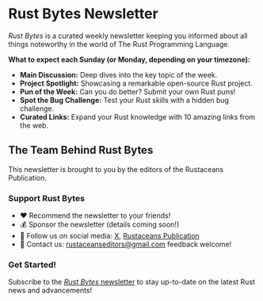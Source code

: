 # Rust Bytes Newsletter

*Rust Bytes* is a curated weekly newsletter keeping you informed about all things noteworthy in the world of The Rust Programming Language.

**What to expect each Sunday (or Monday, depending on your timezone):**

- **Main Discussion:** Deep dives into the key topic of the week.
- **Project Spotlight:** Showcasing a remarkable open-source Rust project.
- **Pun of the Week:** Can you do better? Submit your own Rust puns!
- **Spot the Bug Challenge:** Test your Rust skills with a hidden bug challenge.
- **Curated Links:** Expand your Rust knowledge with 10 amazing links from the web.

## The Team Behind Rust Bytes

This newsletter is brought to you by the editors of the Rustaceans Publication.

### Support Rust Bytes

- ❤️ Recommend the newsletter to your friends!
- 💰 Sponsor the newsletter (details coming soon!)
- 🤳 Follow us on social media: [X](), [Rustaceans Publication](https://medium.com/rustaceans)
- 📧 Contact us: rustaceanseditors@gmail.com feedback welcome!

### Get Started!

Subscribe to the [*Rust Bytes* newsletter](https://weeklyrust.substack.com/) to stay up-to-date on the latest Rust news and advancements!
